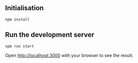 ## Initialisation

```bash
npm install
```

## Run the development server

```bash
npm run start
```

Open [http://localhost:3000](http://localhost:3000) with your browser to see the result.